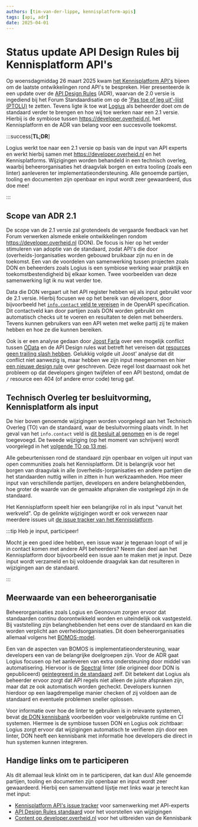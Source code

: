 ```yaml
---
authors: [tim-van-der-lippe, kennisplatform-apis]
tags: [api, adr]
date: 2025-04-01
---
```

# Status update API Design Rules bij Kennisplatform API's

Op woensdagmiddag 26 maart 2025 kwam [het Kennisplatform API's](/communities/kennisplatform-apis/) bijeen om de laatste ontwikkelingen rond API's te bespreken.
Hier presenteerde ik een update over de [API Design Rules](https://gitdocumentatie.logius.nl/publicatie/api/adr/) (ADR), waarvan de 2.0 versie is ingediend bij het Forum Standaardisatie om op de ['Pas toe of leg uit'-lijst (PTOLU)](https://www.forumstandaardisatie.nl/open-standaarden/rest-api-design-rules) te zetten.
Tevens ligte ik toe wat [Logius](https://www.logius.nl/) als beheerder doet om de standaard verder te brengen en hoe wij toe werken naar een 2.1 versie.
Hierbij is de symbiose tussen https://developer.overheid.nl, het Kennisplatform en de ADR van belang voor een succesvolle toekomst.

<!-- truncate -->

:::success[**TL;DR**]

Logius werkt toe naar een 2.1 versie op basis van de input van API experts en werkt hierbij samen met https://developer.overheid.nl en het Kennisplatforms.
Wijzigingen worden behandeld in een technisch overleg, waarbij beheerorganisaties het draagvlak borgen en extra tooling (zoals een linter) aanleveren ter implementatieondersteuning.
Alle genoemde partijen, tooling en documenten zijn openbaar en input wordt zeer gewaardeerd, dus doe mee!

:::

## Scope van ADR 2.1

De scope van de 2.1 versie zal grotendeels de vergaarde feedback van het Forum verwerken alsmede enkele ontwikkelingen rondom https://developer.overheid.nl (DON).
De focus is hier op het verder stimuleren van adoptie van de standaard, zodat API's die door (overheids-)organisaties worden gebouwd bruikbaar zijn nu en in de toekomst.
Een van de voordelen van samenwerking tussen projecten zoals DON en beheerders zoals Logius is een symbiose werking waar praktijk en toekomstbestendigheid bij elkaar komen.
Twee voorbeelden van deze samenwerking ligt ik nu wat verder toe.

Data die DON vergaart uit het API register hebben wij als input gebruikt voor de 2.1 versie.
Hierbij focusen we op het bereik van developers, door bijvoorbeeld het [`info.contact` veld te vereisen](https://github.com/Logius-standaarden/API-Design-Rules/pull/161) in de OpenAPI specification.
Dit contactveld kan door partijen zoals DON worden gebruikt om automatisch checks uit te voeren en resultaten te delen met beheerders.
Tevens kunnen gebruikers van een API weten met welke partij zij te maken hebben en hoe ze die kunnen bereiken.

Ook is er een analyse gedaan door [Joost Farla](/blog/authors/joost-farla) over een mogelijk conflict tussen [OData](https://docs.oasis-open.org/odata/odata/v4.01/odata-v4.01-part2-url-conventions.html) en de API Design rules wat betreft het vereisen dat [resources geen trailing slash hebben](https://gitdocumentatie.logius.nl/publicatie/api/adr/#/core/no-trailing-slash).
Gelukkig volgde uit Joost' analyse dat dit conflict niet aanwezig is, maar hebben we zijn input meegenomen en hier [een nieuwe design rule](https://github.com/Logius-standaarden/API-Design-Rules/pull/165/) over geschreven.
Deze regel lost daarnaast ook het probleem op dat developers gingen twijfelen of een API bestond, omdat de `/` resource een 404 (of andere error code) terug gaf.

## Technisch Overleg ter besluitvorming, Kennisplatform als input

De hier boven genoemde wijzigingen worden voorgelegd aan het Technisch Overleg (TO) van de standaard, waar de besluitvorming plaats vindt.
In het geval van het `info.contact` veld is [dit besluit al genomen](https://github.com/Logius-standaarden/Overleg/blob/main/API/2025-05-13/2025-02-04%20%20Verslag%20TO%20ADR%20API%20Design%20Rules.pdf) en is de regel toegevoegd.
De tweede wijziging (op het moment van schrijven) wordt voorgelegd in het [volgende TO op 13 mei](https://github.com/Logius-standaarden/Overleg/tree/main/API/2025-05-13).

Alle gebeurtenissen rond de standaard zijn openbaar en volgen uit input van open communities zoals het Kennisplatform.
Dit is belangrijk voor het borgen van draagvlak in alle (overheids-)organisaties en andere partijen die het standaarden nuttig willen in zitten in hun werkzaamheden.
Hoe meer input van verschillende partijen, developers en andere belanghebbenden, hoe groter de waarde van de gemaakte afspraken die vastgelegd zijn in de standaard.

Het Kennisplatform speelt hier een belangrijke rol in als input "vanuit het werkveld".
Op de gelinkte wijzigingen wordt er ook verwezen naar meerdere issues uit [de issue tracker van het Kennisplatform](https://github.com/Geonovum/KP-APIs/issues).

:::tip Heb je input, participeer!

Mocht je een goed idee hebben, een issue waar je tegenaan loopt of wil je in contact komen met andere API beheerders?
Neem dan deel aan het Kennisplatform door bijvoorbeeld een issue aan te maken met je input.
Deze input wordt verzameld en bij voldoende draagvlak kan dat resulteren in wijzigingen aan de standaard.

:::

## Meerwaarde van een beheerorganisatie

Beheerorganisaties zoals Logius en Geonovum zorgen ervoor dat standaarden continu doorontwikkeld worden en uiteindelijk ook vastgesteld.
Bij vaststelling zijn belanghebbenden het eens over de standaard en kan die worden verplicht aan overheidsorganisaties.
Dit doen beheerorganisaties allemaal volgens het [BOMOS-model](https://www.logius.nl/onze-dienstverlening/domeinen/infrastructuur/bomos).

Een van de aspecten van BOMOS is implementatieondersteuning, waar developers een van de belangrijke doelgroepen zijn.
Voor de ADR gaat Logius focusen op het aanleveren van extra ondersteuning door middel van automatisering.
Hiervoor is de [Spectral](https://stoplight.io/open-source/spectral) linter (die origineel door DON is gepubliceerd) [geintegreerd in de standaard](https://github.com/Logius-standaarden/API-Design-Rules/pull/177) zelf.
Dit betekent dat Logius als beheerder ervoor zorgt dat API regels niet alleen de juiste afspraken zijn, maar dat ze ook automatisch worden gecheckt.
Developers kunnen hierdoor op een laagdrempelige manier checken of zij voldoen aan de standaard en eventuele problemen sneller oplossen.

Voor informatie over hoe de linter te gebruiken is in relevante systemen, bevat [de DON kennisbank](/kennisbank/apis/tools/api-design-rules-linter) voorbeelden voor veelgebruikte runtime en CI systemen.
Hiermee is de symbiose tussen DON en Logius ook zichtbaar: Logius zorgt ervoor dat wijzigingen automatisch te verifieren zijn door een linter, DON heeft een kennisbank met informatie hoe developers die direct in hun systemen kunnen integreren.

## Handige links om te participeren

Als dit allemaal leuk klinkt om in te participeren, dat kan dus!
Alle genoemde partijen, tooling en documenten zijn openbaar en input wordt zeer gewaardeerd.
Hierbij een samenvattend lijstje met links waar je terecht kan met input:

 * [Kennisplatform API's issue tracker](https://github.com/Geonovum/KP-APIs/issues) voor samenwerking met API-experts
 * [API Design Rules standaard](https://github.com/Logius-standaarden/API-Design-Rules/) voor het voorstellen van wijzigingen
 * [Content op developer.overheid.nl](https://github.com/developer-overheid-nl/don-site) voor het uitbreiden van de Kennisbank

